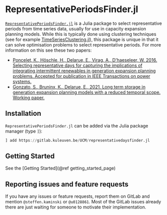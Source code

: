 # RepresentativePeriodsFinder.jl

[`RepresentativePeriodsFinder.jl`](https://ucm.pages.gitlab\.kuleuven\.be/representativeperiodsfinder.jl/) is a Julia package to select representative periods from time series data, usually for use in capacity expansion planning models. While this is typically done using clustering techniques (see for example [TimeSeriesClustering.jl](https://holgerteichgraeber.github.io/TimeSeriesClustering.jl/stable/quickstart/)), this package is unique in that it can solve optimisation problems to select representative periods. For more information on this see these two papers:
* [Poncelet, K., Höschle, H., Delarue, E., Virag, A., D'haeseleer, W. 2016. Selecting representative days for capturing the implications of integrating intermittent renewables in generation expansion planning problems. Accepted for publication in IEEE Transactions on power systems.](https://www.mech.kuleuven.be/en/tme/research/energy_environment/Pdf/wp-2015-10b.pdf)
* [Gonzato, S., Bruninx, K., Delarue, E., 2021. Long term storage in generation expansion planning models with a reduced temporal scope. Working paper.](https://www.mech.kuleuven.be/en/tme/research/energy-systems-integration-modeling/pdf-publications/wp-esim2021-1)

## Installation

`RepresentativePeriodsFinder.jl` can be added via the Julia package manager (type `]`):
```julia
] add https://gitlab.kuleuven.be/UCM/representativedaysfinder.jl
```

## Getting Started
See the [Getting Started](@ref getting_started_page)

## Reporting issues and feature requests

If you have any issues or feature requests, report them on GitLab and mention `@steffen.kaminski` or `@u0128861`. Most of the GitLab issues already there are just waiting for someone to motivate their implementation.